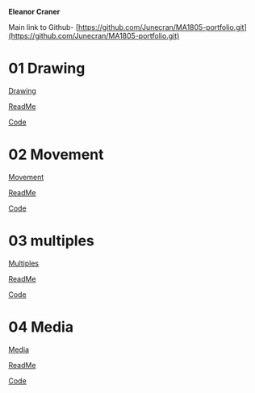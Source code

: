 **Eleanor Craner**

Main link to Github- 
[https://github.com/Junecran/MA1805-portfolio.git](https://github.com/Junecran/MA1805-portfolio.git)


# 01 Drawing
[Drawing](01_Drawing/index.html)

[ReadMe](01_Drawing/README.md)

[Code](01_Drawing/sketch.js)

# 02 Movement
[Movement](02_Movement/index.html)

[ReadMe](02_Movement/README.md)

[Code](02_Movement/sketch.js
)

# 03 multiples
[Multiples](03_Multiples/index.html)

[ReadMe](03_Multiples/README.md)

[Code](03_Multiples/sketch.js)

# 04 Media 
[Media](04_Media/index.html)

[ReadMe](04_Media/README.md)

[Code](04_Media/sketch.js)